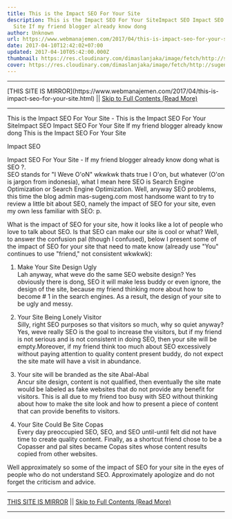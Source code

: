 ```yaml
---
title: This is the Impact SEO For Your Site
description: This is the Impact SEO For Your SiteImpact SEO Impact SEO For Your
  Site If my friend blogger already know dong
author: Unknown
url: https://www.webmanajemen.com/2017/04/this-is-impact-seo-for-your-site.html
date: 2017-04-10T12:42:02+07:00
updated: 2017-04-10T05:42:00.000Z
thumbnail: https://res.cloudinary.com/dimaslanjaka/image/fetch/http://sugeng.id/blog/wp-content/uploads/2015/02/SEO-400x386.png
cover: https://res.cloudinary.com/dimaslanjaka/image/fetch/http://sugeng.id/blog/wp-content/uploads/2015/02/SEO-400x386.png
---
```


<hr/> [THIS SITE IS MIRROR](https://www.webmanajemen.com/2017/04/this-is-impact-seo-for-your-site.html) || <a href="https://www.webmanajemen.com/2017/04/this-is-impact-seo-for-your-site.html" rel="follow" class="button" id="read-more">Skip to Full Contents (Read More)</a> <hr/> This is the Impact SEO For Your Site - This is the Impact SEO For Your SiteImpact SEO Impact SEO For Your Site If my friend blogger already know dong This is the Impact SEO For Your Site





Impact SEO

                


Impact SEO For Your Site - If my friend blogger already know dong             what is SEO ?.         
SEO stands for "I Weve O'oN" wkwkwk thats true I O'on, but whatever (O'on is jargon from indonesia), what I mean here SEO is Search Engine Optimization or             Search Engine Optimization. Well, anyway SEO problems, this time the             blog admin mas-sugeng.com most handsome want to try to review a             little bit about SEO, namely the impact of SEO for your site, even             my own less familiar with SEO: p.         

What is the impact of SEO for your site, how it looks like a lot of             people who love to talk about SEO. Is that SEO can make our site is             cool or what? Well, to answer the confusion pal (though I             confused), below I present some of the impact of SEO for your site             that need to mate know (already use "You" continues to use             "friend," not consistent wkwkwk):         

1. Make Your Site Design Ugly         
Lah anyway, what weve do the same SEO website design? Yes obviously             there is dong, SEO it will make less buddy or even ignore, the             design of the site, because my friend thinking more about how to             become # 1 in the search engines. As a result, the design of your             site to be ugly and messy.         

2. Your Site Being Lonely Visitor         
Silly, right SEO purposes so that visitors so much, why so quiet             anyway? Yes, weve really SEO is the goal to increase the visitors,             but if my friend is not serious and is not consistent in doing SEO,             then your site will be empty.Moreover, if my friend think too much             about SEO excessively without paying attention to quality content             present buddy, do not expect the site mate will have a visit in             abundance.         

3. Your site will be branded as the site Abal-Abal         
Ancur site design, content is not qualified, then eventually the             site mate would be labeled as fake websites that do not provide any             benefit for visitors. This is all due to my friend too busy with             SEO without thinking about how to make the site look and how to             present a piece of content that can provide benefits to visitors.         

4. Your Site Could Be Site Copas         
Every day preoccupied SEO, SEO, and SEO until-until felt did not             have time to create quality content. Finally, as a shortcut friend             chose to be a Copasser and pal sites became Copas sites whose             content results copied from other websites.         

Well approximately so some of the impact of SEO for your site in             the eyes of people who do not understand SEO. Approximately             apologize and do not forget the criticism and advice. <hr/> [THIS SITE IS MIRROR](https://www.webmanajemen.com/2017/04/this-is-impact-seo-for-your-site.html) || <a href="https://www.webmanajemen.com/2017/04/this-is-impact-seo-for-your-site.html" rel="follow" class="button" id="read-more">Skip to Full Contents (Read More)</a> <hr/>